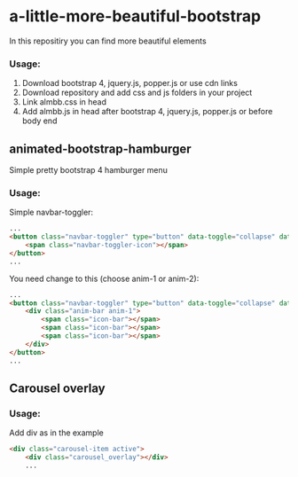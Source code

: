 # a-little-more-beautiful-bootstrap
 In this repositiry you can find more beautiful elements

### Usage:
 1) Download bootstrap 4, jquery.js, popper.js or use cdn links
 2) Download repository and add css and js folders in your project
 3) Link almbb.css in head
 4) Add almbb.js in head after bootstrap 4, jquery.js, popper.js or before body end


## animated-bootstrap-hamburger
 Simple pretty bootstrap 4 hamburger menu

### Usage:
Simple navbar-toggler:
```html
...
<button class="navbar-toggler" type="button" data-toggle="collapse" data-target="#navbarSupportedContent" aria-controls="navbarSupportedContent"   aria-expanded="false" aria-label="Toggle navigation">
    <span class="navbar-toggler-icon"></span>
</button>
...
```

You need change to this (choose anim-1 or anim-2):
```html
...
<button class="navbar-toggler" type="button" data-toggle="collapse" data-target="#navbarSupportedContent" aria-controls="navbarSupportedContent" aria-expanded="false" aria-label="Toggle navigation">
    <div class="anim-bar anim-1">  
        <span class="icon-bar"></span>
        <span class="icon-bar"></span>
        <span class="icon-bar"></span>
    </div>
</button>
...
```

## Carousel overlay

### Usage:
Add div as in the example 
```html
<div class="carousel-item active">
    <div class="carousel_overlay"></div>
    ...
```